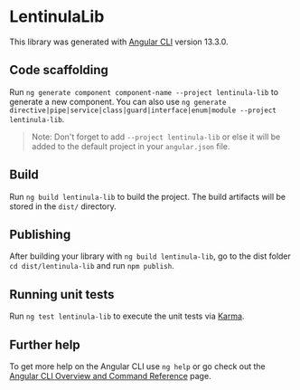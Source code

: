 # LentinulaLib

This library was generated with [Angular CLI](https://github.com/angular/angular-cli) version 13.3.0.

## Code scaffolding

Run `ng generate component component-name --project lentinula-lib` to generate a new component. You can also use `ng generate directive|pipe|service|class|guard|interface|enum|module --project lentinula-lib`.
> Note: Don't forget to add `--project lentinula-lib` or else it will be added to the default project in your `angular.json` file. 

## Build

Run `ng build lentinula-lib` to build the project. The build artifacts will be stored in the `dist/` directory.

## Publishing

After building your library with `ng build lentinula-lib`, go to the dist folder `cd dist/lentinula-lib` and run `npm publish`.

## Running unit tests

Run `ng test lentinula-lib` to execute the unit tests via [Karma](https://karma-runner.github.io).

## Further help

To get more help on the Angular CLI use `ng help` or go check out the [Angular CLI Overview and Command Reference](https://angular.io/cli) page.
